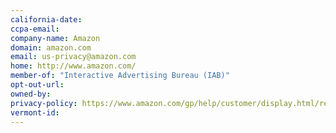 ```yaml
---
california-date: 
ccpa-email: 
company-name: Amazon
domain: amazon.com
email: us-privacy@amazon.com
home: http://www.amazon.com/
member-of: "Interactive Advertising Bureau (IAB)"
opt-out-url: 
owned-by: 
privacy-policy: https://www.amazon.com/gp/help/customer/display.html/ref=footer_privacy?ie=UTF8&nodeId=468496
vermont-id: 
---
```




